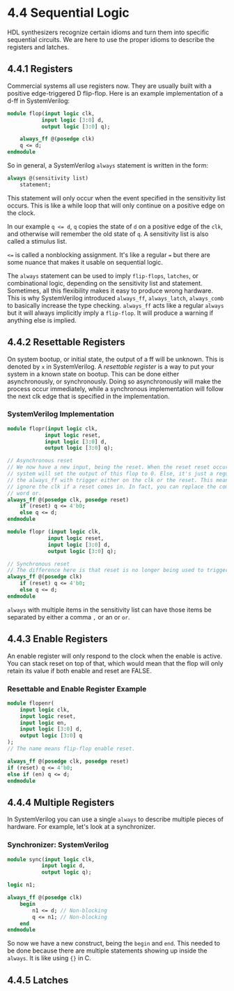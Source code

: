 # 4.4 Sequential Logic

HDL synthesizers recognize certain idioms and turn them into specific sequential circuits. We are here to use the proper idioms to describe the registers and latches.

## 4.4.1 Registers

Commercial systems all use registers now. They are usually built with a positive edge-triggered D flip-flop. Here is an example implementation of a d-ff in SystemVerilog:

```SystemVerilog
module flop(input logic clk,
           input logic [3:0] d,
           output logic [3:0] q);

    always_ff @(posedge clk)
    q <= d;
endmodule
```

So in general, a SystemVerilog `always` statement is written in the form:

```SystemVerilog
always @(sensitivity list)
    statement;
```

This statement will only occur when the event specified in the sensitivity list occurs. This is like a while loop that will only continue on a positive edge on the clock.

In our example `q <= d`, `q` copies the state of `d` on a positive edge of the `clk`, and otherwise will remember the old state of `q`. A sensitivity list is also called a stimulus list.

`<=` is called a nonblocking assignment. It's like a regular `=` but there are some nuance that makes it usable on sequential logic.

The `always` statement can be used to imply `flip-flops`, `latches`, or combinational logic, depending on the sensitivity list and statement. Sometimes, all this flexibility makes it easy to produce wrong hardware. This is why SystemVerilog introduced `always_ff`, `always_latch`, `always_comb` to basically increase the type checking. `always_ff` acts like a regular `always` but it will always implicitly imply a `flip-flop`. It will produce a warning if anything else is implied.

## 4.4.2 Resettable Registers

On system bootup, or initial state, the output of a ff will be unknown. This is denoted by `x` in SystemVerilog. A *resettable register* is a way to put your system in a known state on bootup. This can be done either asynchronously, or synchronously. Doing so asynchronously will make the process occur immediately, while a synchronous implementation will follow the next clk edge that is specified in the implementation.

### SystemVerilog Implementation

```SystemVerilog
module flopr(input logic clk,
            input logic reset,
            input logic [3:0] d,
            output logic [3:0] q);

// Asynchronous reset
// We now have a new input, being the reset. When the reset reset occurs, then the
// system will set the output of this flop to 0. Else, it's just a regular flop. So
// the always_ff with trigger either on the clk or the reset. This means it could
// ignore the clk if a reset comes in. In fact, you can replace the comma with the
// word or.
always_ff @(posedge clk, posedge reset)
    if (reset) q <= 4'b0;
    else q <= d;
endmodule

module flopr (input logic clk,
             input logic reset,
             input logic [3:0] d,
             output logic [3:0] q);

// Synchronous reset
// The difference here is that reset is no longer being used to trigger the action.
always_ff @(posedge clk)
    if (reset) q <= 4'b0;
    else q <= d;
endmodule
```

`always` with multiple items in the sensitivity list can have those items be separated by either a comma `,` or an or `or`.

## 4.4.3 Enable Registers

An enable register will only respond to the clock when the enable is active. You can stack reset on top of that, which would mean that the flop will only retain its value if both enable and reset are FALSE.

### Resettable and Enable Register Example

```SystemVerilog
module flopenr(
    input logic clk,
    input logic reset,
    input logic en,
    input logic [3:0] d,
    output logic [3:0] q
);
// The name means flip-flop enable reset.

always_ff @(posedge clk, posedge reset)
if (reset) q <= 4'b0;
else if (en) q <= d;
endmodule
```

## 4.4.4 Multiple Registers

In SystemVerilog you can use a single `always` to describe multiple pieces of hardware. For example, let's look at a synchronizer.

### Synchronizer: SystemVerilog

```SystemVerilog
module sync(input logic clk,
           input logic d,
           output logic q);

logic n1;

always_ff @(posedge clk)
    begin
        n1 <= d; // Non-blocking
        q <= n1; // Non-blocking
    end
endmodule
```

So now we have a new construct, being the `begin` and `end`. This needed to be done because there are multiple statements showing up inside the `always`.  It is like using `{}` in C.

## 4.4.5 Latches


